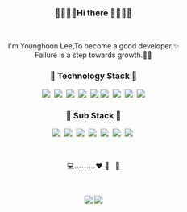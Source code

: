 
<h3 align="center">👋👋👋👋Hi there 👋👋👋👋</h3>
<br>
<p align="center"> 
I'm Younghoon Lee,To become a good developer,✨<br>
  Failure is a step towards growth.🏃💦
</p>


<h3 align="center">🌴 Technology Stack 🌴</h3>
<p align="center">
  <img src="https://img.shields.io/badge/-Spring-red"/>&nbsp
    <img src="https://img.shields.io/badge/-SpringJPA-orange"/>&nbsp
    <img src="https://img.shields.io/badge/-SpringDataJPA-yellow"/>&nbsp  
    <img src="https://img.shields.io/badge/-SpringMvc-green"/>&nbsp
    <img src="https://img.shields.io/badge/-QueryDSL-navy"/>
  <img src="https://img.shields.io/badge/-JAVA-blue"/>&nbsp
  <img src="https://img.shields.io/badge/-RDB-navy"/>&nbsp
  <img src="https://img.shields.io/badge/-Vue.js-green"/>&nbsp
  <img src="https://img.shields.io/badge/-Nuxt.js-red"/>
  <br>
</p>

<h3 align="center">🌱 Sub Stack 🌱</h3>
<p align="center">
  <img src="https://img.shields.io/badge/-React.js-blue"/>&nbsp
  <img src="https://img.shields.io/badge/-Mybatis-red"/>&nbsp
  <img src="https://img.shields.io/badge/-javaScript-red"/>&nbsp
  <img src="https://img.shields.io/badge/-css-blue"/>&nbsp
  <img src="https://img.shields.io/badge/-Jquery-orange"/>&nbsp
  <img src="https://img.shields.io/badge/-ajax-navy"/>&nbsp
  <img src="https://img.shields.io/badge/-Amazon S3-orange"/>&nbsp
</p>
<br>
<p align="center">
  💻<strong>.........</strong>❤️&nbsp🚴&nbsp&nbsp&nbsp💨
</p>
<br>
<p align="center">
<a href="https://www.instagram.com/younghoonyh/"><img src="https://img.shields.io/badge/instagram-d14836?style=flat-square&logo=instagram&logoColor=white"/></a>
<a href="https://dev0hoon.tistory.com/"><img src="https://img.shields.io/badge/-blog-navy"/></a>
</p>

